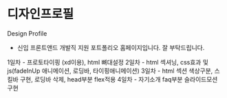 # 디자인프로필
Design Profile

- 신입 프론트앤드 개발직 지원 포트폴리오 홈페이지입니다.
잘 부탁드립니다.

1일차 - 프로토타이핑 (xd이용), html 뼈대설정
2일차 - html 섹셔닝, css효과 및 js(fadeInUp 애니메이션, 로딩바, 타이핑애니메이션)
3일차 - html 섹션 색상구분, 스킬바 구현, 로딩바 삭제, head부분 flex적용
4일차 - 자기소개 faq부분 슬라이드모션 구현
## 
